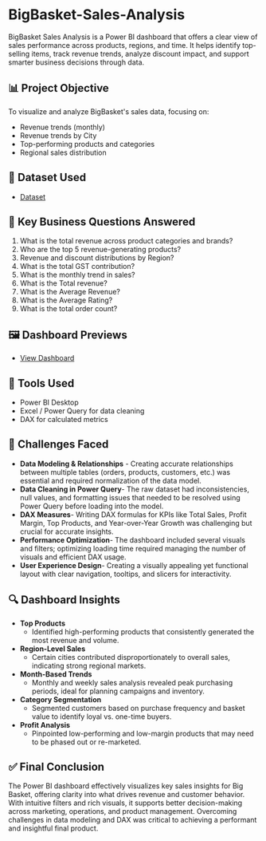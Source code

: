 # BigBasket-Sales-Analysis
BigBasket Sales Analysis is a Power BI dashboard that offers a clear view of sales performance across products, regions, and time. It helps identify top-selling items, track revenue trends, analyze discount impact, and support smarter business decisions through data.

## 📊 Project Objective
To visualize and analyze BigBasket's sales data, focusing on:
- Revenue trends (monthly)
- Revenue trends by City
- Top-performing products and categories
- Regional sales distribution

## 📁 Dataset Used 
 - <a href="https://github.com/Rupali-2001/-BigBasket-Sales-Analysis/blob/main/bigbasket_orders_dataset.csv">Dataset</a>
 
## 📌 Key Business Questions Answered
1. What is the total revenue across product categories and brands?
2. Who are the top 5 revenue-generating products?
3. Revenue and discount distributions by Region?
4. What is the total GST contribution?
5. What is the monthly trend in sales?
6. What is the Total revenue?
7. What is the Average Revenue?
9. What is the Average Rating?
10. What is the total order count?

## 🖼️ Dashboard Previews
- <a href="https://github.com/Rupali-2001/-BigBasket-Sales-Analysis/blob/main/Dashboard.jpg">View Dashboard</a>

## 📌 Tools Used
- Power BI Desktop
- Excel / Power Query for data cleaning
- DAX for calculated metrics

## 🚧 Challenges Faced
- **Data Modeling & Relationships** - Creating accurate relationships between multiple tables (orders, products, customers, etc.) was essential and required normalization of the data model.
-  **Data Cleaning in Power Query**- The raw dataset had inconsistencies, null values, and formatting issues that needed to be resolved using Power Query before loading into the model.
- **DAX Measures**- Writing DAX formulas for KPIs like Total Sales, Profit Margin, Top Products, and Year-over-Year Growth was challenging but crucial for accurate insights.
- **Performance Optimization**- The dashboard included several visuals and filters; optimizing loading time required managing the number of visuals and efficient DAX usage.
- **User Experience Design**- Creating a visually appealing yet functional layout with clear navigation, tooltips, and slicers for interactivity.

## 🔍 Dashboard Insights
- **Top Products**
   - Identified high-performing products that consistently generated the most revenue and volume.
 - **Region-Level Sales**
   - Certain cities contributed disproportionately to overall sales, indicating strong regional markets.
- **Month-Based Trends**
   - Monthly and weekly sales analysis revealed peak purchasing periods, ideal for planning campaigns and inventory.
- **Category Segmentation**
   - Segmented customers based on purchase frequency and basket value to identify loyal vs. one-time buyers.
- **Profit Analysis**
   - Pinpointed low-performing and low-margin products that may need to be phased out or re-marketed.

## ✅ Final Conclusion
The Power BI dashboard effectively visualizes key sales insights for Big Basket, offering clarity into what drives revenue and customer behavior. With intuitive filters and rich visuals, it supports better decision-making across marketing, operations, and product management. Overcoming challenges in data modeling and DAX was critical to achieving a performant and insightful final product.





